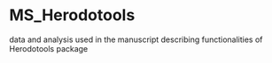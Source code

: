 # MS_Herodotools
data and analysis used in the manuscript describing functionalities of Herodotools package
